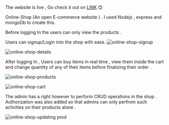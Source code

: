 The website is live , Go check it out on <a href='https://online-shop-fryr.onrender.com/'>LINK</a> 😊



Online-Shop
(An open E-commerce website ) .
I used Nodejs , express and mongoDb to create this.

Before logging In the users can only view the products . 

Users can signup/Login into the shop with ease.
![online-shop-signup](https://github.com/Aymanquad/Online_Shop/assets/116382994/1a82b881-61fd-42d5-8686-1ab4c6b13fed)

![online-shop-details](https://github.com/Aymanquad/Online_Shop/assets/116382994/b7a5a350-cc85-4f69-b012-d6891da42b84)


After logging In , 
Users can buy items in real time , view them inside the cart and change quantity of any of their items before finalizing their order .

![online-shop-products](https://github.com/Aymanquad/Online_Shop/assets/116382994/316cbde3-7622-4863-a9c4-f8921fb31d40)

![online-shop-cart](https://github.com/Aymanquad/Online_Shop/assets/116382994/2c2d3035-2f75-4d36-ae59-c033e258a371)



The admin has a right however to perform CRUD operations in the shop . Authorization was also added so that admins can only perfrom such activities on their products alone .



![online-shop-updating prod](https://github.com/Aymanquad/Online_Shop/assets/116382994/e6c3b0cd-3527-4051-afdc-e0ec3c9c910d)
